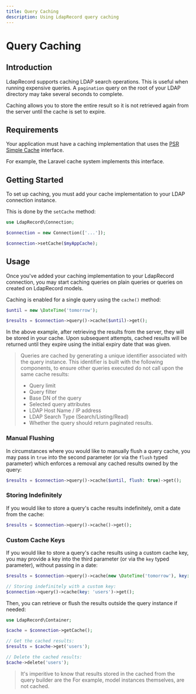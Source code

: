 ```yaml
---
title: Query Caching
description: Using LdapRecord query caching
---
```


# Query Caching

## Introduction

LdapRecord supports caching LDAP search operations. This is useful when running
expensive queries. A `pagination` query on the root of your LDAP directory
may take several seconds to complete.

Caching allows you to store the entire result so it is not retrieved 
again from the server until the cache is set to expire.

## Requirements

Your application must have a caching implementation that uses the
[PSR Simple Cache](https://github.com/php-fig/simple-cache) interface.

For example, the Laravel cache system implements this interface.

## Getting Started

To set up caching, you must add your cache implementation to your LDAP connection instance.

This is done by the `setCache` method:

```php
use LdapRecord\Connection;

$connection = new Connection(['...']);

$connection->setCache($myAppCache);
```

## Usage

Once you've added your caching implementation to your LdapRecord 
connection, you may start caching queries on plain queries or 
queries on created on LdapRecord models.

Caching is enabled for a single query using the `cache()` method:

```php
$until = new \DateTime('tomorrow');

$results = $connection->query()->cache($until)->get();
```

In the above example, after retrieving the results from the server, they will be 
stored in your cache. Upon subsequent attempts, cached results will be returned
until they expire using the initial expiry date that was given.

> Queries are cached by generating a unique identifier associated with the query 
> instance. This identifier is built with the following components, to ensure 
> other queries executed do not call upon the same cache results:
>
> - Query limit
> - Query filter
> - Base DN of the query
> - Selected query attributes
> - LDAP Host Name / IP address
> - LDAP Search Type (Search/Listing/Read)
> - Whether the query should return paginated results.

### Manual Flushing

In circumstances where you would like to manually flush a query cache, 
you may pass in `true` into the second parameter (or via the `flush` typed parameter) which enforces a 
removal any cached results owned by the query:

```php
$results = $connection->query()->cache($until, flush: true)->get();
```

### Storing Indefinitely

If you would like to store a query's cache results indefinitely, omit a date from the cache:

```php
$results = $connection->query()->cache()->get();
```

### Custom Cache Keys

If you would like to store a query's cache results using a custom cache key, 
you may provide a key into the third parameter (or via the `key` typed 
parameter), without passing in a date:

```php
$results = $connection->query()->cache(new \DateTime('tomorrow'), key: 'users')->get();

// Storing indefinitely with a custom key:
$connection->query()->cache(key: 'users')->get();
```

Then, you can retrieve or flush the results outside the query instance if needed:

```php
use LdapRecord\Container;

$cache = $connection->getCache();

// Get the cached results:
$results = $cache->get('users');

// Delete the cached results:
$cache->delete('users');
```

> It's imperitive to know that results stored in the cached from the query 
> builder are the For example, model instances themselves, are not cached.

